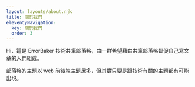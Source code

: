 ```yaml
---
layout: layouts/about.njk
title: 關於我們
eleventyNavigation:
  key: 關於我們
  order: 3
---
```


<p>
  Hi，這是 ErrorBaker 技術共筆部落格，由一群希望藉由共筆部落格督促自己寫文章的人們組成。
</p>
<p>
  部落格的主題以 web 前後端主題居多，但其實只要是跟技術有關的主題都有可能出現。
</p>


